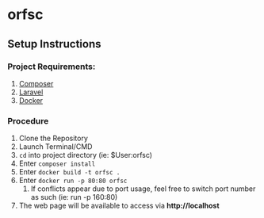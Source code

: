 # orfsc

## Setup Instructions ##

### Project Requirements: ###
1. [Composer](https://getcomposer.org/download/)
2. [Laravel](https://laravel.com/docs/5.6/installation)  
3. [Docker](https://docs.docker.com/docker-for-mac/install/) 

### Procedure ###
1. Clone the Repository
2. Launch Terminal/CMD
3. `cd` into project directory (ie: $User:orfsc)
4. Enter `composer install`
5. Enter `docker build -t orfsc .`
6. Enter `docker run -p 80:80 orfsc`
   1. If conflicts appear due to port usage, feel free to switch port number as such (ie: run -p 160:80)
7. The web page will be available to access via **http://localhost**
